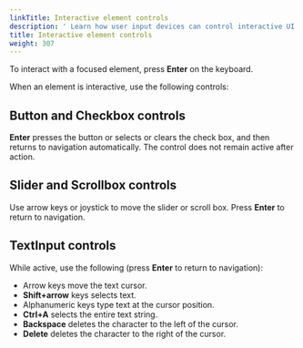 ```yaml
---
linkTitle: Interactive element controls
description: ' Learn how user input devices can control interactive UI elements in O3DE. '
title: Interactive element controls
weight: 307
---
```


To interact with a focused element, press **Enter** on the keyboard.

When an element is interactive, use the following controls:

## Button and Checkbox controls

**Enter** presses the button or selects or clears the check box, and then returns to navigation automatically. The control does not remain active after action.

## Slider and Scrollbox controls

Use arrow keys or joystick to move the slider or scroll box. Press **Enter** to return to navigation.

## TextInput controls

While active, use the following (press **Enter** to return to navigation):

+ Arrow keys move the text cursor.
+ **Shift+arrow** keys selects text.
+ Alphanumeric keys type text at the cursor position.
+ **Ctrl+A** selects the entire text string.
+ **Backspace** deletes the character to the left of the cursor.
+ **Delete** deletes the character to the right of the cursor.
